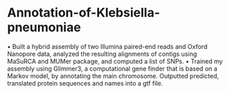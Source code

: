 # Annotation-of-Klebsiella-pneumoniae

•	Built a hybrid assembly of two Illumina paired-end reads and Oxford Nanopore data, analyzed the resulting alignments of contigs using MaSuRCA and MUMer package, and computed a list of SNPs.
•	Trained my assembly using Glimmer3, a computational gene finder that is based on a Markov model, by annotating the main chromosome. Outputted predicted, translated protein sequences and names into a gtf file.  
